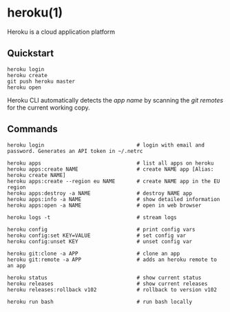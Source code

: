 
# heroku(1)

Heroku is a cloud application platform

## Quickstart

    heroku login
    heroku create
    git push heroku master
    heroku open

Heroku CLI automatically detects the *app name* by scanning the *git remotes* for the current working copy.

## Commands

    heroku login                              # login with email and password. Generates an API token in ~/.netrc

    heroku apps                               # list all apps on heroku
    heroku apps:create NAME                   # create NAME app [Alias: heroku create NAME]
    heroku apps:create --region eu NAME       # create NAME app in the EU region
    heroku apps:destroy -a NAME               # destroy NAME app
    heroku apps:info -a NAME                  # show detailed information
    heroku apps:open -a NAME                  # open in web browser

    heroku logs -t                            # stream logs

    heroku config                             # print config vars
    heroku config:set KEY=VALUE               # set config var
    heroku config:unset KEY                   # unset config var

    heroku git:clone -a APP                   # clone an app
    heroku git:remote -a APP                  # adds an heroku remote to an app

    heroku status                             # show current status
    heroku releases                           # show current releases
    heroku releases:rollback v102             # rollback to version v102

    heroku run bash                           # run bash locally
